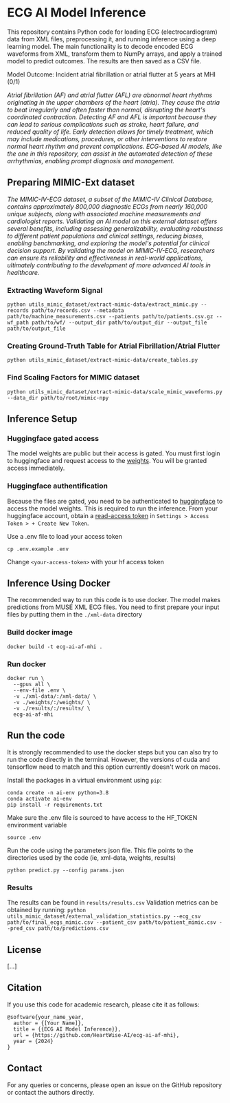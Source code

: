 # ECG AI Model Inference

This repository contains Python code for loading ECG (electrocardiogram) data from XML files, preprocessing it, and running inference using a deep learning model. The main functionality is to decode encoded ECG waveforms from XML, transform them to NumPy arrays, and apply a trained model to predict outcomes. The results are then saved as a CSV file. 

Model Outcome: Incident atrial fibrillation or atrial flutter at 5 years at MHI (0/1)

*Atrial fibrillation (AF) and atrial flutter (AFL) are abnormal heart rhythms originating in the upper chambers of the heart (atria). They cause the atria to beat irregularly and often faster than normal, disrupting the heart's coordinated contraction. Detecting AF and AFL is important because they can lead to serious complications such as stroke, heart failure, and reduced quality of life. Early detection allows for timely treatment, which may include medications, procedures, or other interventions to restore normal heart rhythm and prevent complications. ECG-based AI models, like the one in this repository, can assist in the automated detection of these arrhythmias, enabling prompt diagnosis and management.*

## Preparing MIMIC-Ext dataset

*The MIMIC-IV-ECG dataset, a subset of the MIMIC-IV Clinical Database, contains approximately 800,000 diagnostic ECGs from nearly 160,000 unique subjects, along with associated machine measurements and cardiologist reports. Validating an AI model on this external dataset offers several benefits, including assessing generalizability, evaluating robustness to different patient populations and clinical settings, reducing biases, enabling benchmarking, and exploring the model's potential for clinical decision support. By validating the model on MIMIC-IV-ECG, researchers can ensure its reliability and effectiveness in real-world applications, ultimately contributing to the development of more advanced AI tools in healthcare.*

### Extracting Waveform Signal

``` python utils_mimic_dataset/extract-mimic-data/extract_mimic.py --records path/to/records.csv --metadata path/to/machine_measurements.csv --patients path/to/patients.csv.gz --wf_path path/to/wf/ --output_dir path/to/output_dir --output_file path/to/output_file ```

### Creating Ground-Truth Table for Atrial Fibrillation/Atrial Flutter

``` python utils_mimic_dataset/extract-mimic-data/create_tables.py ```

### Find Scaling Factors for MIMIC dataset 

``` python utils_mimic_dataset/extract-mimic-data/scale_mimic_waveforms.py --data_dir path/to/root/mimic-npy ```

## Inference Setup

### Huggingface gated access
The model weights are public but their access is gated. You must first login to huggingface and request access to the [weights](https://huggingface.co/heartwise/ecgAI_AF_MHI). 
You will be granted access immediately. 

### Huggingface authentification 
Because the files are gated, you need to be authenticated to [huggingface](https://huggingface.co/) to access the model weights. This is required to run the inference. 
From your huggingface account, obtain a [read-access token](https://huggingface.co/docs/hub/en/security-tokens) in `Settings > Access Token > + Create New Token`. 

Use a .env file to load your access token
```
cp .env.example .env
```
Change `<your-access-token>` with your hf access token

## Inference Using Docker

The recommended way to run this code is to use docker. The model makes predictions from MUSE XML ECG files. 
You need to first prepare your input files by putting them in the `./xml-data` directory

### Build docker image 
```
docker build -t ecg-ai-af-mhi .
```

### Run docker
```
docker run \
  --gpus all \
  --env-file .env \
  -v ./xml-data/:/xml-data/ \
  -v ./weights/:/weights/ \
  -v ./results/:/results/ \
  ecg-ai-af-mhi
```

## Run the code 

It is strongly recommended to use the docker steps but you can also try to run the code directly in the terminal. 
However, the versions of cuda and tensorflow need to match and this option currently doesn't work on macos. 

Install the packages in a virtual environment using `pip`:

```shell
conda create -n ai-env python=3.8
conda activate ai-env
pip install -r requirements.txt
```

Make sure the .env file is sourced to have access to the HF_TOKEN environment variable 
```
source .env
```

Run the code using the parameters json file. This file points to the directories used by the code (ie, xml-data, weights, results)
```
python predict.py --config params.json
```

### Results 

The results can be found in `results/results.csv`
Validation metrics can be obtained by running: ``` python utils_mimic_dataset/external_validation_statistics.py --ecg_csv path/to/final_ecgs_mimic.csv --patient_csv path/to/patient_mimic.csv --pred_csv path/to/predictions.csv ```
 

## License
[...]

## Citation
If you use this code for academic research, please cite it as follows:

```
@software{your_name_year,
  author = {[Your Name]},
  title = {{ECG AI Model Inference}},
  url = {https://github.com/HeartWise-AI/ecg-ai-af-mhi},
  year = {2024}
}
```


## Contact
For any queries or concerns, please open an issue on the GitHub repository or contact the authors directly.
